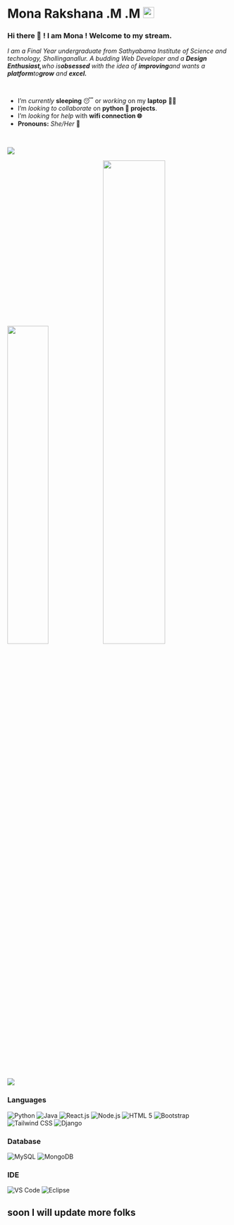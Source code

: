 # Mona Rakshana .M .M  <img src="https://raw.githubusercontent.com/Tarikul-Islam-Anik/Animated-Fluent-Emojis/master/Emojis/Hand%20gestures/Call%20Me%20Hand%20Medium%20Skin%20Tone.png" alt="Call Me Hand Medium Skin Tone" width="25" height="25" />

### Hi there 👋 ! I am Mona ! Welcome to my stream.
<p>
  <em>
    I am a Final Year undergraduate from Sathyabama Institute of Science and technology, Shollinganallur.  
    A budding Web Developer and a <b>Design Enthusiast,</b>who is<b>obsessed</b> with the idea of <b>improving</b>and wants a <b>platform</b>to<b>grow</b> and <b>excel.</b>
  </em>  
</p>

<br>

- I’m *currently* **sleeping** 😴 or *working* on my **laptop** 👨‍💻
- I’m *looking to collaborate* on **python 🐍 projects**.
- I’m *looking* for *help* with **wifi connection 🌐**
- **Pronouns:** *She/Her* 🧔



<br>

![](https://komarev.com/ghpvc/?username=monarakshana&color=green)



<img width="43%"  src="https://github-readme-streak-stats.herokuapp.com/?user=monarakshana&hide_border=true" /><img width="53%"  src="https://github-readme-stats.vercel.app/api?username=monarakshana&count_private=true&show_icons=true&include_all_commits=false&hide_border=true&hide_title=true" />

![](https://github-readme-stats.zohan.tech/api/top-langs/?username=monarakshana&layout=compact&theme=transparent&langs_count=10)

### Languages
![Python](https://img.shields.io/badge/Python-blue)
![Java](https://img.shields.io/badge/Java-yellow)
![React.js](https://img.shields.io/badge/React-blue)
![Node.js](https://img.shields.io/badge/Node.js-green)
![HTML 5](https://img.shields.io/badge/HTML%205-blue)
![Bootstrap](https://img.shields.io/badge/Bootstrapt-voilet)
![Tailwind CSS](https://img.shields.io/badge/CSS-blue)
![Django](https://img.shields.io/badge/Django-orange)


### Database
![MySQL](https://img.shields.io/badge/MySQL-blue)
![MongoDB](https://img.shields.io/badge/MongoDB-blue)

### IDE
![VS Code](http://img.shields.io/badge/-VS%20Code-007ACC?style=flat-square&logo=visual-studio-code&logoColor=ffffff)
![Eclipse](http://img.shields.io/badge/-Eclipse-007ACC?style=flat-square&logo=eclipse&logoColor=ffffff)


## soon I will update more folks 

